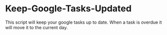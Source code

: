 # Keep-Google-Tasks-Updated
This script will keep your google tasks up to date.  When a task is overdue it will move it to the current day.
